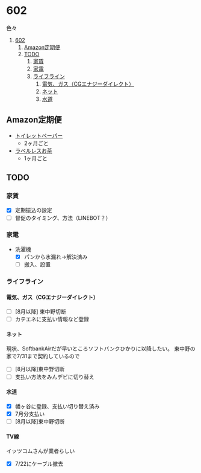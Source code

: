 # 602
色々

1. [602](#602)
   1. [Amazon定期便](#Amazon定期便)
   1. [TODO](#todo)
      1. [家賃](#家賃)
      2. [家電](#家電)
      3. [ライフライン](#ライフライン)
         1. [電気、ガス（CGエナジーダイレクト）](#電気ガスcgエナジーダイレクト)
         2. [ネット](#ネット)
         3. [水道](#水道)


## Amazon定期便
- [トイレットペーパー](https://www.amazon.co.jp/gp/product/B09HQ916JH/ref=ppx_yo_dt_b_asin_title_o00_s00?ie=UTF8&psc=1)
  - 2ヶ月ごと
- [ラベルレスお茶](https://www.amazon.co.jp/gp/product/B0CTBRBC7Z/ref=ppx_yo_dt_b_asin_image_o01_s00?ie=UTF8&psc=1)
  - 1ヶ月ごと

## TODO

### 家賃

- [x] 定期振込の設定
- [ ] 督促のタイミング、方法（LINEBOT？）

### 家電

- 洗濯機
  - [x] パンから水漏れ→解決済み
  - [ ] 搬入、設置

### ライフライン

#### 電気、ガス（CGエナジーダイレクト）
  - [ ] [8月以降] 東中野切断 
  - [ ] カテエネに支払い情報など登録
 
#### ネット

現状、SoftbankAirだが早いところソフトバンクひかりに以降したい。
東中野の家で7/31まで契約しているので
- [ ] [8月以降]東中野切断
- [ ] 支払い方法をみんデビに切り替え

#### 水道
- [x] 幡ヶ谷に登録、支払い切り替え済み
- [x] 7月分支払い
- [ ] [8月以降]東中野切断

#### TV線
イッツコムさんが業者らしい
- [x] 7/22にケーブル撤去
